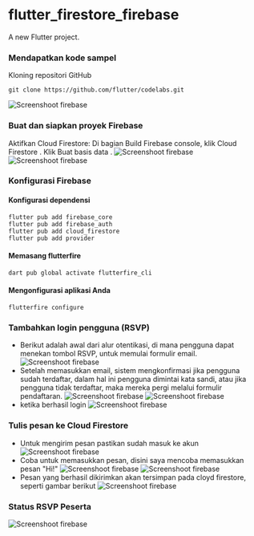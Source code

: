 # flutter_firestore_firebase

A new Flutter project.

### Mendapatkan kode sampel
Kloning repositori GitHub 
```
git clone https://github.com/flutter/codelabs.git 
```
![Screenshoot firebase](images/01.png)
### Buat dan siapkan proyek Firebase
Aktifkan Cloud Firestore: Di bagian Build Firebase console, klik Cloud Firestore .
Klik Buat basis data .
![Screenshoot firebase](images/02.png)
![Screenshoot firebase](images/03.png)


### Konfigurasi Firebase
#### Konfigurasi dependensi
```
flutter pub add firebase_core 
flutter pub add firebase_auth
flutter pub add cloud_firestore
flutter pub add provider
```

#### Memasang flutterfire
```
dart pub global activate flutterfire_cli
```

#### Mengonfigurasi aplikasi Anda
```
flutterfire configure
```

### Tambahkan login pengguna (RSVP)
- Berikut adalah awal dari alur otentikasi, di mana pengguna dapat menekan tombol RSVP, untuk memulai formulir email.
![Screenshoot firebase](images/04.png)
- Setelah memasukkan email, sistem mengkonfirmasi jika pengguna sudah terdaftar, dalam hal ini pengguna dimintai kata sandi, atau jika pengguna tidak terdaftar, maka mereka pergi melalui formulir pendaftaran.
![Screenshoot firebase](images/09.png)
![Screenshoot firebase](images/10.png)
- ketika berhasil login
![Screenshoot firebase](images/11.png)

### Tulis pesan ke Cloud Firestore

- Untuk mengirim pesan pastikan sudah masuk ke akun 
![Screenshoot firebase](images/14.png)
- Coba untuk memasukkan pesan, disini saya mencoba memasukkan pesan "Hi!" 
![Screenshoot firebase](images/13.png)
![Screenshoot firebase](images/15.png)
- Pesan yang berhasil dikirimkan akan tersimpan pada cloyd firestore, seperti gambar berikut 
![Screenshoot firebase](images/12.png)

### Status RSVP Peserta
![Screenshoot firebase](images/16.png)

